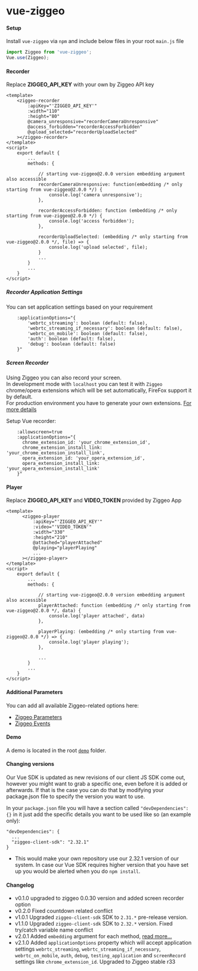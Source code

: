 # vue-ziggeo

#### Setup
Install `vue-ziggeo` via `npm` and include below files in your root `main.js` file
```js
import Ziggeo from 'vue-ziggeo';
Vue.use(Ziggeo);

```

#### Recorder
Replace __ZIGGEO_API_KEY__ with your own by Ziggeo API key
```vue
<template>
    <ziggeo-recorder
        :apiKey="'ZIGGEO_API_KEY'"
        :width="110"
        :height="80"
        @camera_unresponsive="recorderCameraUnresponsive"
        @access_forbidden="recorderAccessForbidden"
        @upload_selected="recorderUploadSelected"
    ></ziggeo-recorder>
</template>
<script>
    export default {
        ...
        methods: {

            // starting vue-ziggeo@2.0.0 version embedding argument also accessible
            recorderCameraUnresponsive: function(embedding /* only starting from vue-ziggeo@2.0.0 */) {
                console.log('camera unresponsive');
            },

            recorderAccessForbidden: function (embedding /* only starting from vue-ziggeo@2.0.0 */) {
                console.log('access forbidden');
            },

            recorderUploadSelected: (embedding /* only starting from vue-ziggeo@2.0.0 */, file) => {
                console.log('upload selected', file);
            }
            ...
        }
        ...
    }
</script>
```

##### Recorder Application Settings
You can set application settings based on your requirement
```vue
    :applicationOptions="{ 
        'webrtc_streaming': boolean (default: false),
        'webrtc_streaming_if_necessary': boolean (default: false),
        'webrtc_on_mobile': boolean (default: false),
        'auth': boolean (default: false),
        'debug': boolean (default: false)
    }"
```


##### Screen Recorder
Using Ziggeo you can also record your screen. <br/>
In development mode with `localhost` you can test it with `Ziggeo` chrome/opera extensions which will be set automatically, FireFox support it by default. <br/>
For production environment you have to generate your own extensions. [For more details](https://ziggeo.com/features/screen-recording) <br/>

Setup Vue recorder:
```vue
    :allowscreen=true
    :applicationOptions="{
      chrome_extension_id: 'your_chrome_extension_id',
      chrome_extension_install_link: 'your_chrome_extension_install_link',
      opera_extension_id: 'your_opera_extension_id',
      opera_extension_install_link: 'your_opera_extension_install_link'
    }"
```

#### Player
Replace __ZIGGEO_API_KEY__ and __VIDEO_TOKEN__ provided by Ziggeo App
```vue
<template>
      <ziggeo-player
          :apiKey="'ZIGGEO_API_KEY'"
          :video="'VIDEO_TOKEN'"
          :width="330"
          :height="210"
          @attached="playerAttached"
          @playing="playerPlaying"
          ...
      ></ziggeo-player>
</template>
<script>
    export default {
        ...
        methods: {

            // starting vue-ziggeo@2.0.0 version embedding argument also accessible
            playerAttached: function (embedding /* only starting from vue-ziggeo@2.0.0 */, data) {
                console.log('player attached', data)
            },

            playerPlaying: (embedding /* only starting from vue-ziggeo@2.0.0 */) => {
                console.log('player playing');
            },

            ...
        }
        ...
    }
</script>
```

#### Additional Parameters

You can add all available Ziggeo-related options here:
- [Ziggeo Parameters](https://ziggeo.com/docs/sdks/javascript/browser-integration/parameters)
- [Ziggeo Events](https://ziggeo.com/docs/sdks/javascript/browser-interaction/events)


#### Demo
A demo is located in the root [`demo`](https://github.com/Ziggeo/vue-ziggeo/tree/master/demo) folder.

#### Changing versions
Our Vue SDK is updated as new revisions of our client JS SDK come out, however you might want to grab a specific one, even before it is added or afterwards. If that is the case you can do that by modifying your package.json file to specify the version you want to use.

In your `package.json` file you will have a section called `"devDependencies": {}` in it just add the specific details you want to be used like so (an example only):
```
"devDependencies": {
  ...
  "ziggeo-client-sdk": "2.32.1"
}
```
* This would make your own repository use our 2.32.1 version of our system. In case our Vue SDK requires higher version that you have set up you would be alerted when you do `npm install`.

#### Changelog
- v0.1.0 upgraded to ziggeo 0.0.30 version and added screen recorder option
- v0.2.0 Fixed countdown related conflict
- v1.0.1 Upgraded `ziggeo-client-sdk` SDK to `2.31.*` pre-release version.
- v1.1.0 Upgraded `ziggeo-client-sdk` SDK to `2.32.*` version. Fixed try/catch variable name conflict
- v2.0.1 Added `embedding` argument for each method, [read more...](https://ziggeo.com/docs/sdks/javascript/browser-interaction/application-embedding-events#javascript-revision=stable)
- v2.1.0 Added `applicationOptions` property which will accept application settings `webrtc_streaming`, `webrtc_streaming_if_necessary`, `webrtc_on_mobile`, `auth`, `debug`, `testing_application` and `screenRecord` settings like `chrome_extension_id`. Upgraded to Ziggeo stable r33
